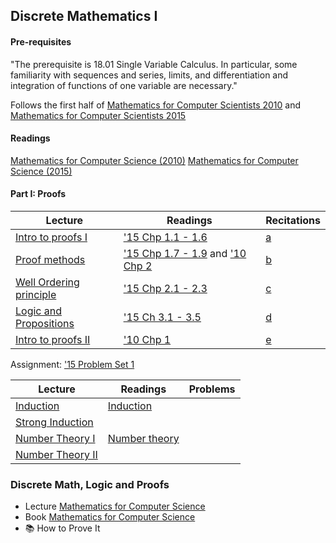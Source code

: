 ## Discrete Mathematics I

#### Pre-requisites
"The prerequisite is 18.01 Single Variable Calculus. In particular, some familiarity with sequences and series, limits, and differentiation and integration of functions of one variable are necessary."

Follows the first half of [Mathematics for Computer Scientists 2010](https://ocw.mit.edu/courses/electrical-engineering-and-computer-science/6-042j-mathematics-for-computer-science-fall-2010/) and [Mathematics for Computer Scientists 2015](https://ocw.mit.edu/courses/electrical-engineering-and-computer-science/6-042j-mathematics-for-computer-science-spring-2015/)

#### Readings
[Mathematics for Computer Science (2010)](https://ocw.mit.edu/courses/electrical-engineering-and-computer-science/6-042j-mathematics-for-computer-science-fall-2010/readings/MIT6_042JF10_notes.pdf)
[Mathematics for Computer Science (2015)](https://ocw.mit.edu/courses/electrical-engineering-and-computer-science/6-042j-mathematics-for-computer-science-spring-2015/readings/MIT6_042JS15_textbook.pdf)


#### Part I: Proofs

| Lecture                            | Readings                                              | Recitations    |
| ---------------------------------- | ----------------------------------------------------- | -------------- |
| [Intro to proofs I][2015-l1]       | ['15 Chp 1.1 - 1.6][2015-r1]                          | [a][2015-p1]   |
| [Proof methods][2015-l2]           | ['15 Chp 1.7 - 1.9][2015-r2] and ['10 Chp 2][2010-r2] | [b][2015-p2]   |
| [Well Ordering principle][2015-l3] | ['15 Chp 2.1 - 2.3][2015-r3]                          | [c][2015-p3]   |
| [Logic and Propositions][2015-l4]  | ['15 Ch 3.1 - 3.5][2015-r4]                           | [d][2015-p4]   |
| [Intro to proofs II][2010-l1]      | ['10 Chp 1][2010-r1]                                  | [e][2010-p1]   |

Assignment: ['15 Problem Set 1](https://ocw.mit.edu/courses/electrical-engineering-and-computer-science/6-042j-mathematics-for-computer-science-spring-2015/assignments/MIT6_042JS15_ps1.pdf)


[2015-l1]: https://ocw.mit.edu/courses/electrical-engineering-and-computer-science/6-042j-mathematics-for-computer-science-spring-2015/proofs/tp1-1/
[2015-l2]: https://ocw.mit.edu/courses/electrical-engineering-and-computer-science/6-042j-mathematics-for-computer-science-spring-2015/proofs/tp1-2/
[2015-l3]: https://ocw.mit.edu/courses/electrical-engineering-and-computer-science/6-042j-mathematics-for-computer-science-spring-2015/proofs/tp2-1/
[2015-l4]: https://ocw.mit.edu/courses/electrical-engineering-and-computer-science/6-042j-mathematics-for-computer-science-spring-2015/proofs/tp2-2/

[2015-r1]: https://ocw.mit.edu/courses/electrical-engineering-and-computer-science/6-042j-mathematics-for-computer-science-spring-2015/readings/MIT6_042JS15_Session1.pdf
[2015-r2]: https://ocw.mit.edu/courses/electrical-engineering-and-computer-science/6-042j-mathematics-for-computer-science-spring-2015/readings/MIT6_042JS15_Session2.pdf
[2015-r3]: https://ocw.mit.edu/courses/electrical-engineering-and-computer-science/6-042j-mathematics-for-computer-science-spring-2015/readings/MIT6_042JS15_Session3.pdf
[2015-r4]: https://ocw.mit.edu/courses/electrical-engineering-and-computer-science/6-042j-mathematics-for-computer-science-spring-2015/readings/MIT6_042JS15_Session4.pdf

[2015-p1]: https://ocw.mit.edu/courses/electrical-engineering-and-computer-science/6-042j-mathematics-for-computer-science-spring-2015/in-class-questions/MIT6_042JS15_cp1.pdf
[2015-p2]: https://ocw.mit.edu/courses/electrical-engineering-and-computer-science/6-042j-mathematics-for-computer-science-spring-2015/in-class-questions/MIT6_042JS15_cp2.pdf
[2015-p3]: https://ocw.mit.edu/courses/electrical-engineering-and-computer-science/6-042j-mathematics-for-computer-science-spring-2015/in-class-questions/MIT6_042JS15_cp3.pdf
[2015-p4]: https://ocw.mit.edu/courses/electrical-engineering-and-computer-science/6-042j-mathematics-for-computer-science-spring-2015/in-class-questions/MIT6_042JS15_cp4.pdf

[2010-l1]: https://ocw.mit.edu/courses/electrical-engineering-and-computer-science/6-042j-mathematics-for-computer-science-fall-2010/video-lectures/lecture-1-introduction-and-proofs/

[2010-r1]: https://ocw.mit.edu/courses/electrical-engineering-and-computer-science/6-042j-mathematics-for-computer-science-fall-2010/readings/MIT6_042JF10_chap01.pdf
[2010-r2]: https://ocw.mit.edu/courses/electrical-engineering-and-computer-science/6-042j-mathematics-for-computer-science-fall-2010/readings/MIT6_042JF10_chap02.pdf

[2010-p1]: https://ocw.mit.edu/courses/electrical-engineering-and-computer-science/6-042j-mathematics-for-computer-science-fall-2010/recitations/MIT6_042JF10_rec01.pdf


| Lecture                       | Readings                                              | Problems       |
| ----------------------------  | ----------------------------------------------------- | -------------- |
| [Induction][4]                | [Induction][5]                                        |
| [Strong Induction][6]         |                                                       |
| [Number Theory I][7]          | [Number theory][8]                                    |
| [Number Theory II][9]         |


### Discrete Math, Logic and Proofs
* Lecture [Mathematics for Computer Science](https://ocw.mit.edu/courses/electrical-engineering-and-computer-science/6-042j-mathematics-for-computer-science-fall-2010/index.htm)
* Book [Mathematics for Computer Science](http://www.iith.ac.in/~aravind/Files-DM/LLM-MFCS-2004.pdf)
* 📚 How to Prove It



[4]: https://ocw.mit.edu/courses/electrical-engineering-and-computer-science/6-042j-mathematics-for-computer-science-fall-2010/video-lectures/lecture-2-induction/
[5]: https://ocw.mit.edu/courses/electrical-engineering-and-computer-science/6-042j-mathematics-for-computer-science-fall-2010/readings/MIT6_042JF10_chap03.pdf

[6]: https://ocw.mit.edu/courses/electrical-engineering-and-computer-science/6-042j-mathematics-for-computer-science-fall-2010/video-lectures/lecture-3-strong-induction/

[7]: https://ocw.mit.edu/courses/electrical-engineering-and-computer-science/6-042j-mathematics-for-computer-science-fall-2010/video-lectures/lecture-4-number-theory-i/
[8]: https://ocw.mit.edu/courses/electrical-engineering-and-computer-science/6-042j-mathematics-for-computer-science-fall-2010/readings/MIT6_042JF10_chap04.pdf

[9]: https://ocw.mit.edu/courses/electrical-engineering-and-computer-science/6-042j-mathematics-for-computer-science-fall-2010/video-lectures/lecture-5-number-theory-ii/
